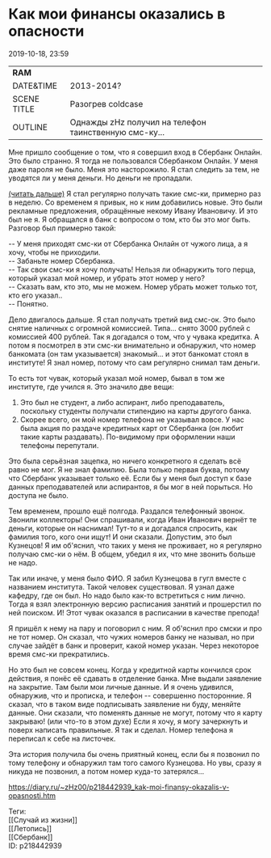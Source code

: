 Как мои финансы оказались в опасности
======================================

   
 2019-10-18, 23:59   
  

|  |  |
| --- | --- |
|  **RAM**  |  |
|  DATE&TIME  |  2013-2014?  |
|  SCENE TITLE  |  Разогрев coldcase  |
|  OUTLINE  |  Однажды zHz получил на телефон таинственную смс-ку...  |

   
   
 Мне пришло сообщение о том, что я совершил вход в Сбербанк Онлайн. Это было странно. Я тогда не пользовался Сбербанком Онлайн. У меня даже пароля не было. Меня это насторожило. Я стал следить за тем, не уводятся ли у меня деньги. Но деньги не пропадали.   
   
  [(читать дальше)](https://zHz00.diary.ru/p218442939.htm?index=1#linkmore218442939m1)    Я стал регулярно получать такие смс-ки, примерно раз в неделю. Со временем я привык, но к ним добавились новые. Это были рекламные предложения, обращённые некому Ивану Ивановичу. И это был не я. Я обращался в банк с вопросом о том, кто бы это мог быть. Разговор был примерно такой:   
   
 -- У меня приходят смс-ки от Сбербанка Онлайн от чужого лица, а я хочу, чтобы не приходили.   
 -- Забаньте номер Сбербанка.   
 -- Так свои смс-ки я хочу получать! Нельзя ли обнаружить того перца, который указал мой номер, и убрать этот номер у него?   
 -- Сказать вам, кто это, мы не можем. Номер убрать может только тот, кто его указал..   
 -- Понятно.   
   
 Дело двигалось дальше. Я стал получать третий вид смс-ок. Это было снятие наличных с огромной комиссией. Типа... снято 3000 рублей с комиссией 400 рублей. Так я догадался о том, что у чувака кредитка. А потом я посмотрел в эти смс-ки внимательно и обнаружил, что номер банкомата (он там указывается) знакомый... и этот банкомат стоял в институте! Я знал номер, потому что сам регулярно снимал там деньги.   
   
 То есть тот чувак, который указал мой номер, бывал в том же институте, где учился я. Это значило две вещи:   
 1. Это был не студент, а либо аспирант, либо преподаватель, поскольку студенты получали стипендию на карты другого банка.   
 2. Скорее всего, он мой номер телефона не указывал вовсе. У нас была акция по раздаче кредитных карт от Сбербанка (он любит такие карты раздавать). По-видимому при оформлении наши телефоны перепутали.   
   
 Это была серьёзная зацепка, но ничего конкретного я сделать всё равно не мог. Я не знал фамилию. Была только первая буква, потому что Сбербанк указывает только её. Если бы у меня был доступ к базе данных преподавателей или аспирантов, я бы мог в ней порыться. Но доступа не было.   
   
 Тем временем, прошло ещё полгода. Раздался телефонный звонок. Звонили коллекторы! Они спрашивали, когда Иван Иванович вернёт те деньги, которые он наснимал! Тут-то я и догадался спросить, как фамилия того, кого они ищут! И они сказали. Допустим, это был Кузнецов! Я им об'яснил, что таких у меня не проживает, но я регулярно получаю смс-ки о нём. В общем, убедил я их, что мне звонить больше не надо.   
   
 Так или иначе, у меня было ФИО. Я забил Кузнецова в гугл вместе с названием института. Такой человек существовал. Я узнал даже кафедру, где он был. Но надо было как-то встретиться с ним лично. Тогда я взял электронную версию расписания занятий и прошерстил по ней поиском. И! Этот чувак оказался в расписании в качестве препода!   
   
 Я пришёл к нему на пару и поговорил с ним. Я об'яснил про смски и про не тот номер. Он сказал, что чужих номеров банку не называл, но при случае зайдёт в банк и проверит, какой номер указан. Через некоторое время смс-ки прекратились.   
   
 Но это был не совсем конец. Когда у кредитной карты кончился срок действия, я понёс её сдавать в отделение банка. Мне выдали заявление на закрытие. Там были мои личные данные. И я очень удивился, обнаружив, что и прописка, и телефон -- совершенно посторонние. Я сказал, что в таком виде подписывать заявление ни буду, меняйте данные. Они сказали, что поменять данные не могут, потому что я карту закрываю! (или что-то в этом духе) Если я хочу, я могу зачеркнуть и поверх написать правильные. Я так и сделал. Номер телефона я переписал к себе на листочек.   
   
 Эта история получила бы очень приятный конец, если бы я позвонил по тому телефону и обнаружил там того самого Кузнецова. Но увы, сразу я никуда не позвонил, а потом номер куда-то затерялся...     
    
 <https://diary.ru/~zHz00/p218442939_kak-moi-finansy-okazalis-v-opasnosti.htm>   
   
 Теги:   
 [[Случай из жизни]]   
 [[Летопись]]   
 [[Сбербанк]]   
 ID: p218442939